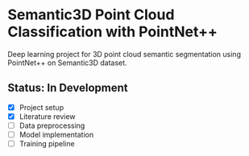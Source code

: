 # Semantic3D Point Cloud Classification with PointNet++

Deep learning project for 3D point cloud semantic segmentation using PointNet++ on Semantic3D dataset.

## Status: In Development
- [x] Project setup
- [x] Literature review
- [ ] Data preprocessing
- [ ] Model implementation
- [ ] Training pipeline
